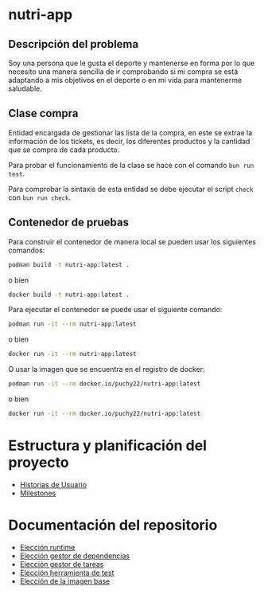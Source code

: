 # nutri-app

## Descripción del problema

Soy una persona que le gusta el deporte y mantenerse en forma por lo que necesito una manera
sencilla de ir comprobando si mi compra se está adaptando a mis objetivos en el deporte o en
mi vida para mantenerme saludable.

## Clase compra

Entidad encargada de gestionar las lista de la compra, en este se extrae la información de los
tickets, es decir, los diferentes productos y la cantidad que se compra de cada producto.

Para probar el funcionamiento de la clase se hace con el comando `bun run test`.

Para comprobar la sintaxis de esta entidad se debe ejecutar el script `check` con `bun run check`.

## Contenedor de pruebas

Para construir el contenedor de manera local se pueden usar los siguientes comandos:

```bash
podman build -t nutri-app:latest .
```

o bien

```bash
docker build -t nutri-app:latest .
```

Para ejecutar el contenedor se puede usar el siguiente comando:

```bash
podman run -it --rm nutri-app:latest
```

o bien

```bash
docker run -it --rm nutri-app:latest
```

O usar la imagen que se encuentra en el registro de docker:

```bash
podman run -it --rm docker.io/puchy22/nutri-app:latest
```

o bien

```bash
docker run -it --rm docker.io/puchy22/nutri-app:latest
```


# Estructura y planificación del proyecto

- [Historias de Usuario](./docs/historias_usuario.md)
- [Milestones](./docs/milestones.md)

# Documentación del repositorio

- [Elección runtime](./docs/runtime.md)
- [Elección gestor de dependencias](./docs/gestor_dependencias.md)
- [Elección gestor de tareas](./docs/gestor_tareas.md)
- [Elección herramienta de test](./docs/test_runner.md)
- [Elección de la imagen base](./docs/imagen_base.md)


